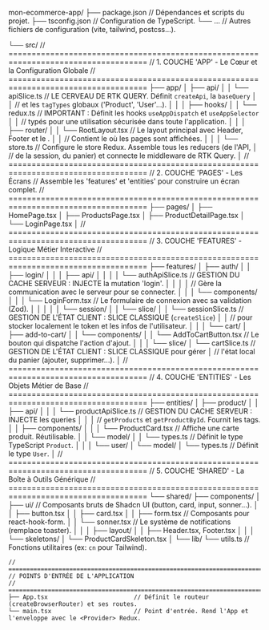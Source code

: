 mon-ecommerce-app/
├── package.json // Dépendances et scripts du projet.
├── tsconfig.json // Configuration de TypeScript.
└── ... // Autres fichiers de configuration (vite, tailwind, postcss...).

└── src/
// ====================================================================================
// 1. COUCHE 'APP' - Le Cœur et la Configuration Globale
// ====================================================================================
├── app/
│ ├── api/
│ │ └── apiSlice.ts // LE CERVEAU DE RTK QUERY. Définit `createApi`, la `baseQuery`
│ │ // et les `tagTypes` globaux ('Product', 'User'...).
│ │
│ ├── hooks/
│ │ └── redux.ts // IMPORTANT : Définit les hooks `useAppDispatch` et `useAppSelector`
│ │ // typés pour une utilisation sécurisée dans toute l'application.
│ │
│ ├── router/
│ │ └── RootLayout.tsx // Le layout principal avec Header, Footer et le <Toaster />.
│ │ // Contient le <Outlet> où les pages sont affichées.
│ │
│ └── store.ts // Configure le store Redux. Assemble tous les reducers (de l'API,
│ // de la session, du panier) et connecte le middleware de RTK Query.
│
// ====================================================================================
// 2. COUCHE 'PAGES' - Les Écrans
// Assemble les 'features' et 'entities' pour construire un écran complet.
// ====================================================================================
├── pages/
│ ├── HomePage.tsx
│ ├── ProductsPage.tsx
│ ├── ProductDetailPage.tsx
│ └── LoginPage.tsx
│
// ====================================================================================
// 3. COUCHE 'FEATURES' - Logique Métier Interactive
// ====================================================================================
├── features/
│ ├── auth/
│ │ ├── login/
│ │ │ ├── api/
│ │ │ │ └── authApiSlice.ts // GESTION DU CACHE SERVEUR : INJECTE la mutation 'login'.
│ │ │ │ // Gère la communication avec le serveur pour se connecter.
│ │ │ └── components/
│ │ │ └── LoginForm.tsx // Le formulaire de connexion avec sa validation (Zod).
│ │ │
│ │ └── session/
│ │ └── slice/
│ │ └── sessionSlice.ts // GESTION DE L'ÉTAT CLIENT : SLICE CLASSIQUE (`createSlice`)
│ │ // pour stocker localement le token et les infos de l'utilisateur.
│ │
│ └── cart/
│ ├── add-to-cart/
│ │ └── components/
│ │ └── AddToCartButton.tsx // Le bouton qui dispatche l'action d'ajout.
│ │
│ └── slice/
│ └── cartSlice.ts // GESTION DE L'ÉTAT CLIENT : SLICE CLASSIQUE pour gérer
│ // l'état local du panier (ajouter, supprimer...).
│
// ====================================================================================
// 4. COUCHE 'ENTITIES' - Les Objets Métier de Base
// ====================================================================================
├── entities/
│ ├── product/
│ │ ├── api/
│ │ │ └── productApiSlice.ts // GESTION DU CACHE SERVEUR : INJECTE les queries
│ │ │ // `getProducts` et `getProductById`. Fournit les tags.
│ │ ├── components/
│ │ │ └── ProductCard.tsx // Affiche une carte produit. Réutilisable.
│ │ └── model/
│ │ └── types.ts // Définit le type TypeScript `Product`.
│ │
│ └── user/
│ └── model/
│ └── types.ts // Définit le type `User`.
│
// ====================================================================================
// 5. COUCHE 'SHARED' - La Boîte à Outils Générique
// ====================================================================================
└── shared/
├── components/
│ ├── ui/ // Composants bruts de Shadcn UI (button, card, input, sonner...).
│ │ ├── button.tsx
│ │ ├── card.tsx
│ │ ├── form.tsx // Composants pour react-hook-form.
│ │ └── sonner.tsx // Le système de notifications (remplace toaster).
│ │
│ ├── layout/
│ │ ├── Header.tsx, Footer.tsx
│ │
│ └── skeletons/
│ └── ProductCardSkeleton.tsx
│
└── lib/
└── utils.ts // Fonctions utilitaires (ex: `cn` pour Tailwind).

    // ====================================================================================
    // POINTS D'ENTRÉE DE L'APPLICATION
    // ====================================================================================
    ├── App.tsx                        // Définit le routeur (createBrowserRouter) et ses routes.
    └── main.tsx                       // Point d'entrée. Rend l'App et l'enveloppe avec le <Provider> Redux.
